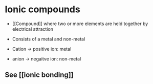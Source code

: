 # Ionic compounds
- [[Compound]] where two or more elements are held together by electrical attraction

- Consists of a metal and non-metal

- Cation -> positive ion: metal
- anion -> negaitve ion: non-metal


## See [[ionic bonding]]
